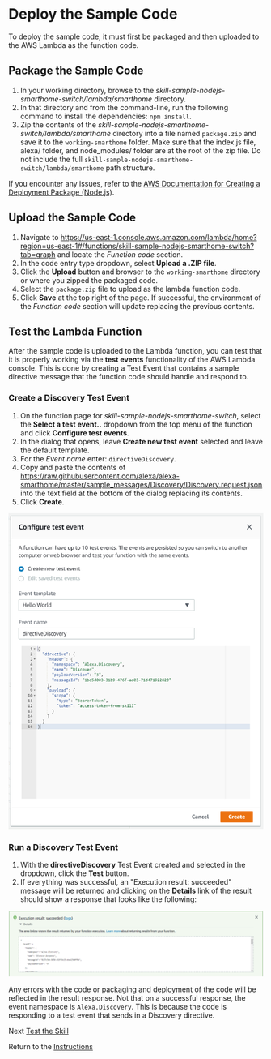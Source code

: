 # Deploy the Sample Code

To deploy the sample code, it must first be packaged and then uploaded to the AWS Lambda as the function code.

## Package the Sample Code

1. In your working directory, browse to the *skill-sample-nodejs-smarthome-switch/lambda/smarthome* directory.
2. In that directory and from the command-line, run the following command to install the dependencies: `npm install`.
2. Zip the contents of the *skill-sample-nodejs-smarthome-switch/lambda/smarthome* directory into a file named `package.zip` and save it to the `working-smarthome` folder. Make sure that the index.js file, alexa/ folder, and node_modules/ folder are at the root of the zip file. Do not include the full `skill-sample-nodejs-smarthome-switch/lambda/smarthome` path structure.

If you encounter any issues, refer to the [AWS Documentation for Creating a Deployment Package (Node.js)](https://docs.aws.amazon.com/lambda/latest/dg/nodejs-create-deployment-pkg.html).

## Upload the Sample Code

1. Navigate to https://us-east-1.console.aws.amazon.com/lambda/home?region=us-east-1#/functions/skill-sample-nodejs-smarthome-switch?tab=graph and locate the *Function code* section.
2. In the code entry type dropdown, select **Upload a .ZIP file**.
3. Click the **Upload** button and browser to the `working-smarthome` directory or where you zipped the packaged code.
4. Select the `package.zip` file to upload as the lambda function code.
5. Click **Save** at the top right of the page. If successful, the environment of the *Function code* section will update replacing the previous contents.


## Test the Lambda Function
After the sample code is uploaded to the Lambda function, you can test that it is properly working via the **test events** functionality of the AWS Lambda console. This is done by creating a Test Event that contains a sample directive message that the function code should handle and respond to.

### Create a Discovery Test Event
1. On the function page for _skill-sample-nodejs-smarthome-switch_, select the **Select a test event..** dropdown from the top menu of the function and click **Configure test events**.
2. In the dialog that opens, leave **Create new test event** selected and leave the default template.
3. For the _Event name_ enter: `directiveDiscovery`.
4. Copy and paste the contents of https://raw.githubusercontent.com/alexa/alexa-smarthome/master/sample_messages/Discovery/Discovery.request.json into the text field at the bottom of the dialog replacing its contents.
5. Click **Create**.

![](img/lambda-configure-test-events.png)

### Run a Discovery Test Event
1. With the **directiveDiscovery** Test Event created and selected in the dropdown, click the **Test** button.
2. If everything was successful, an "Execution result: succeeded" message will be returned and clicking on the **Details** link of the result should show a response that looks like the following:

![](img/lambda-execution-result-succeeded.png)

Any errors with the code or packaging and deployment of the code will be reflected in the result response. Not that on a successful response, the event namespace is `Alexa.Discovery`. This is because the code is responding to a test event that sends in a Discovery directive. 

Next [Test the Skill](test-the-skill.md)

Return to the [Instructions](README.md)